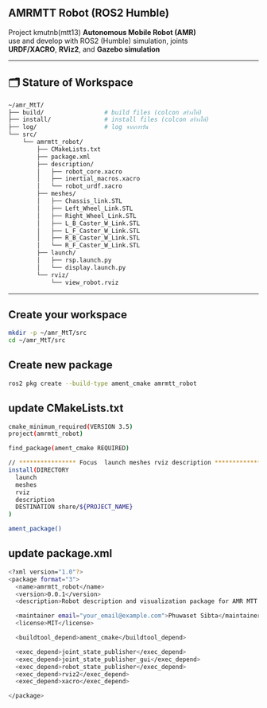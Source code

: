 ## AMRMTT Robot (ROS2 Humble)

Project kmutnb(mtt13) **Autonomous Mobile Robot (AMR)**  
use and develop with ROS2 (Humble) simulation, joints  
**URDF/XACRO**, **RViz2**, and **Gazebo simulation**

---

## 🗂️ Stature of Workspace

```bash
~/amr_MtT/
├── build/                 # build files (colcon สร้างให้)
├── install/               # install files (colcon สร้างให้)
├── log/                   # log จากการรัน
└── src/
    └── amrmtt_robot/
        ├── CMakeLists.txt
        ├── package.xml
        ├── description/
        │   ├── robot_core.xacro
        │   ├── inertial_macros.xacro
        │   └── robot_urdf.xacro
        ├── meshes/
        │   ├── Chassis_link.STL
        │   ├── Left_Wheel_Link.STL
        │   ├── Right_Wheel_Link.STL
        │   ├── L_B_Caster_W_Link.STL
        │   ├── L_F_Caster_W_Link.STL
        │   ├── R_B_Caster_W_Link.STL
        │   └── R_F_Caster_W_Link.STL
        ├── launch/
        │   ├── rsp.launch.py
        │   └── display.launch.py
        └── rviz/
            └── view_robot.rviz
```

---

## Create your workspace 

```bash
mkdir -p ~/amr_MtT/src
cd ~/amr_MtT/src
```

## Create new package
```bash
ros2 pkg create --build-type ament_cmake amrmtt_robot
```

## update CMakeLists.txt
```bash
cmake_minimum_required(VERSION 3.5)
project(amrmtt_robot)

find_package(ament_cmake REQUIRED)

// **************** Focus  launch meshes rviz description ******************* //
install(DIRECTORY
  launch
  meshes
  rviz
  description
  DESTINATION share/${PROJECT_NAME}
)

ament_package()
```


## update package.xml
```bash
<?xml version="1.0"?>
<package format="3">
  <name>amrmtt_robot</name>
  <version>0.0.1</version>
  <description>Robot description and visualization package for AMR MTT project.</description>

  <maintainer email="your_email@example.com">Phuwaset Sibta</maintainer>
  <license>MIT</license>

  <buildtool_depend>ament_cmake</buildtool_depend>

  <exec_depend>joint_state_publisher</exec_depend>
  <exec_depend>joint_state_publisher_gui</exec_depend>
  <exec_depend>robot_state_publisher</exec_depend>
  <exec_depend>rviz2</exec_depend>
  <exec_depend>xacro</exec_depend>

</package>

```
